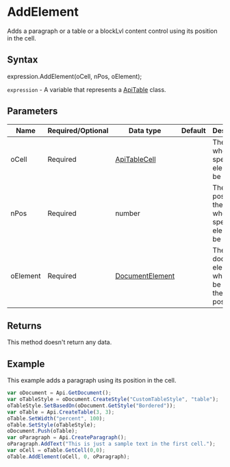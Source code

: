 # AddElement

Adds a paragraph or a table or a blockLvl content control using its position in the cell.

## Syntax

expression.AddElement(oCell, nPos, oElement);

`expression` - A variable that represents a [ApiTable](../ApiTable.md) class.

## Parameters

| **Name** | **Required/Optional** | **Data type** | **Default** | **Description** |
| ------------- | ------------- | ------------- | ------------- | ------------- |
| oCell | Required | [ApiTableCell](../../ApiTableCell/ApiTableCell.md) |  | The cell where the specified element will be added. |
| nPos | Required | number |  | The position in the cell where the specified element will be added. |
| oElement | Required | [DocumentElement](../../Enumeration/DocumentElement.md) |  | The document element which will be added at the current position. |

## Returns

This method doesn't return any data.

## Example

This example adds a paragraph using its position in the cell.

```javascript
var oDocument = Api.GetDocument();
var oTableStyle = oDocument.CreateStyle("CustomTableStyle", "table");
oTableStyle.SetBasedOn(oDocument.GetStyle("Bordered"));
var oTable = Api.CreateTable(3, 3);
oTable.SetWidth("percent", 100);
oTable.SetStyle(oTableStyle);
oDocument.Push(oTable);
var oParagraph = Api.CreateParagraph();
oParagraph.AddText("This is just a sample text in the first cell.");
var oCell = oTable.GetCell(0,0);
oTable.AddElement(oCell, 0, oParagraph);
```
